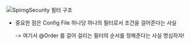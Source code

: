 ![SpirngSecurity 필터 구조](https://gitlab.com/jongwons.choi/spring-boot-security-lecture/-/raw/master/images/fig-2-spring-big-picture.png)

- 중요한 점은 Config File 하나당 하나의 필터로서 조건을 걸어준다는 사실

    -> 여기서 @Order 를 걸어 걸리는 필터의 순서를 정해준다는 사실 명심하자!
